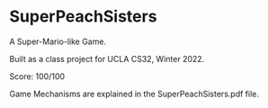 # SuperPeachSisters
A Super-Mario-like Game. 

Built as a class project for UCLA CS32, Winter 2022. 

Score: 100/100

Game Mechanisms are explained in the SuperPeachSisters.pdf file.
